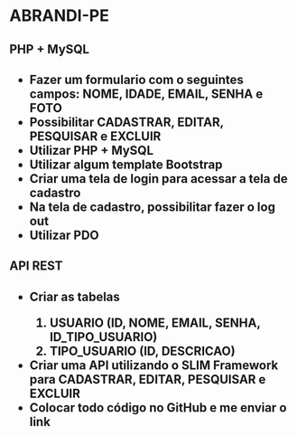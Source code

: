 # ABRANDI-PE

<h2>PHP + MySQL<h2>

<p>
<ul>
<li>Fazer um formulario com o seguintes campos: NOME, IDADE, EMAIL, SENHA e FOTO</li>

<li>Possibilitar CADASTRAR, EDITAR, PESQUISAR e EXCLUIR</li>

<li>Utilizar PHP + MySQL</li>

<li>Utilizar algum template Bootstrap</li>

<li>Criar uma tela de login para acessar a tela de cadastro</li>

<li>Na tela de cadastro, possibilitar fazer o log out</li>

<li>Utilizar PDO</li>
</ul>
</p>


<h2>API REST<h2>
<p>
<ul>
<li>Criar as tabelas</li>
    <ol>
    <li>USUARIO (ID, NOME, EMAIL, SENHA, ID_TIPO_USUARIO)</li>
    <li>TIPO_USUARIO (ID, DESCRICAO)</li>
    </ol>
<li>Criar uma API utilizando o SLIM Framework para CADASTRAR, EDITAR, PESQUISAR e EXCLUIR</li>

<li>Colocar todo código no GitHub e me enviar o link</li>
</ul>
</p>
